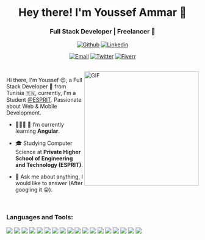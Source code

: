 <h1 align="center">Hey there! I'm Youssef Ammar 👋 </h1>
<h3 align="center">Full Stack Developer | Freelancer 🚀</h3>

<div align="center">

[![Github](https://img.shields.io/badge/-Github-000?style=flat&logo=Github&logoColor=white)](https://github.com/youssef-ammar)
[![Linkedin](https://img.shields.io/badge/-LinkedIn-blue?style=flat&logo=Linkedin&logoColor=white)](https://www.linkedin.com/in/youssef-ammar-9475a0177/)

[![Email](https://img.shields.io/badge/-Email-c14438?style=flat&logo=Gmail&logoColor=white&link=mailto:mail@brennanbrown.ca)](mailto:youssef.ammar19@yahoo.com)
[![Twitter](https://img.shields.io/badge/-Twitter-1DA1F2?style=flat&logo=Twitter&logoColor=white)](https://twitter.com/Youssef88883284)
[![Fiverr](https://img.shields.io/badge/-fiverr-bc2125?style=flat&labelColor=bc2125&logo=fiverr&logoColor=white)](https://fr.fiverr.com/youssef_ammar)


<!-- [![Medium](https://img.shields.io/badge/-Medium-000000?style=flat&labelColor=000000&logo=Medium&link=https://medium.com/@brennanbrown)]()
[![Instagram](https://img.shields.io/badge/-Instagram-c13584?style=flat&labelColor=c13584&logo=instagram&logoColor=white)]()
[![Facebook](https://img.shields.io/badge/-Facebook-4267B2?style=flat&labelColor=4267B2&logo=facebook&logoColor=white)]() -->
  <!-- - 🌱 I’m currently learning **Flutter**.-->
</div>
<br />
<img align="right" alt="GIF" src="https://media.giphy.com/media/X4Z86vnJajAVqubQi7/giphy.gif" height="300" />

Hi there, I'm Youssef 😉, a Full Stack Developer 🚀 from Tunisia 🇹🇳, currently, I'm a Student [@ESPRIT](https://esprit.tn/). Passionate about Web & Mobile Development.

- 👨🏻‍💻 🌱 I’m currently learning **Angular**.

- 🎓 Studying Computer Science at **Private Higher School of Engineering and Technology (ESPRIT)**.

- 💬 Ask me about anything, I would like to answer (After googling it 😜).

<br />

<h3 align="left">Languages and Tools:</h3>


<img src="https://img.shields.io/badge/-HTML5-E34F26?style=flat&logo=html5&logoColor=white"> <img src="https://img.shields.io/badge/-CSS3-1572B6?style=flat&logo=css3&logoColor=white">
<img src="https://img.shields.io/badge/-Bootstrap-563D7C?style=flat&logo=bootstrap&logoColor=white">
<img src="https://img.shields.io/badge/-Php-000000?style=flat&logo=php&logoColor=FFFFFF">
<img src="https://img.shields.io/badge/-Laravel-eed718?style=flat&logo=laravel&logoColor=ffffff">
<img src="https://img.shields.io/badge/-Symfony-000000?style=flat&logo=symfony&logoColor=00c8ff">
<img src="https://img.shields.io/badge/-MySQL-F29111?style=flat&logo=mysql&logoColor=FFFFFF">
<img src="https://img.shields.io/badge/-Node.js-3C873A?style=flat&logo=Nodejs&logoColor=white">
<img src="https://img.shields.io/badge/-Spring-6DB33F?style=flat&logo=Spring&logoColor=FFFFFF">
<img src="https://img.shields.io/badge/-Git-F1502F?style=flat&logo=git&logoColor=FFFFFF">
<img src="https://img.shields.io/badge/-Github-000000?style=flat&logo=github&logoColor=FFFFFF">
<img src="https://img.shields.io/badge/-Python-3776AB?style=flat&logo=Python&logoColor=FFFFFF">
<img src="https://img.shields.io/badge/-Java-5B4638?style=flat&logo=Java&logoColor=FFFFFF">
<img src="https://img.shields.io/badge/-C++-333333?style=flat&logo=C%2B%2B&logoColor=FFFFFF">
<img src="https://img.shields.io/badge/-Heroku-430098?style=flat&logo=heroku&logoColor=FFFFFF">
<img src="https://img.shields.io/badge/-Linux-000000?style=flat&logo=linux&logoColor=FFFFFF">
<img src="https://img.shields.io/badge/-VS%20Code-007ACC?style=flat&logo=visual%20studio%20code&logoColor=FFFFFF">
<img src="https://img.shields.io/badge/-Latex-008080?style=flat&logo=latex&logoColor=FFFFFF">

